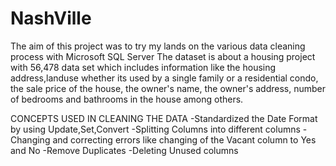 # NashVille
The aim of this project was to try my lands on the various data cleaning process with Microsoft SQL Server
The dataset is about a housing project with 56,478 data set which includes information like the housing address,landuse whether its used by a single family or a residential condo, the sale price of the house, the owner's name, the owner's address, number of bedrooms and bathrooms in the house among others.


CONCEPTS USED IN CLEANING THE DATA
  -Standardized the Date Format by using Update,Set,Convert
  -Splitting Columns into different columns
  -Changing and correcting errors like changing of the Vacant column to Yes and No
  -Remove Duplicates
  -Deleting Unused columns
